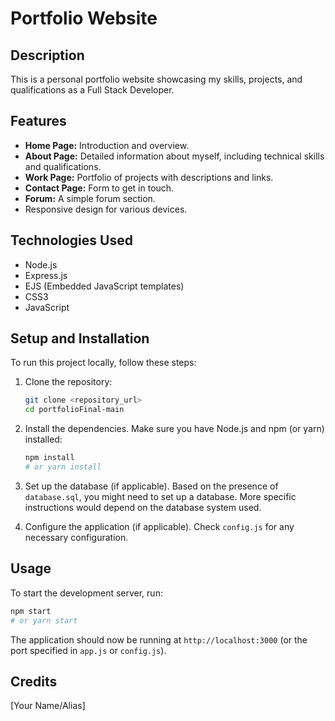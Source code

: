 # Portfolio Website

## Description

This is a personal portfolio website showcasing my skills, projects, and qualifications as a Full Stack Developer.

## Features

- **Home Page:** Introduction and overview.
- **About Page:** Detailed information about myself, including technical skills and qualifications.
- **Work Page:** Portfolio of projects with descriptions and links.
- **Contact Page:** Form to get in touch.
- **Forum:** A simple forum section.
- Responsive design for various devices.

## Technologies Used

- Node.js
- Express.js
- EJS (Embedded JavaScript templates)
- CSS3
- JavaScript

## Setup and Installation

To run this project locally, follow these steps:

1. Clone the repository:

   ```bash
   git clone <repository_url>
   cd portfolioFinal-main
   ```

2. Install the dependencies. Make sure you have Node.js and npm (or yarn) installed:

   ```bash
   npm install
   # or yarn install
   ```

3. Set up the database (if applicable). Based on the presence of `database.sql`, you might need to set up a database. More specific instructions would depend on the database system used.

4. Configure the application (if applicable). Check `config.js` for any necessary configuration.

## Usage

To start the development server, run:

```bash
npm start
# or yarn start
```

The application should now be running at `http://localhost:3000` (or the port specified in `app.js` or `config.js`).

## Credits

[Your Name/Alias]
